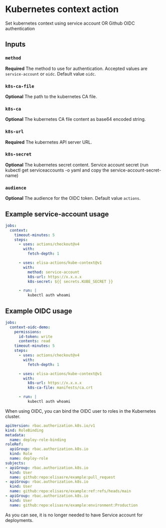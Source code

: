# Kubernetes context action

Set kubernetes context using service account OR Github OIDC authentication

## Inputs

### `method`

**Required** The method to use for authentication. Accepted values are `service-account` or `oidc`. Default value `oidc`.

### `k8s-ca-file`

**Optional** The path to the kubernetes CA file.

### `k8s-ca`

**Optional** The kubernetes CA file content as base64 encoded string.

### `k8s-url`

**Required** The kubernetes API server URL.

### `k8s-secret`

**Optional** The kubernetes secret content. Service account secret (run kubectl get serviceaccounts <service-account-name> -o yaml and copy the service-account-secret-name)

### `audience`

**Optional** The audience for the OIDC token. Default value `actions`.

## Example service-account usage

```yaml
jobs:
  context:
    timeout-minutes: 5
    steps:
      - uses: actions/checkout@v4
        with:
          fetch-depth: 1

      - uses: elisa-actions/kube-context@v1
        with:
          method: service-account
          k8s-url: https://x.x.x.x
          k8s-secret: ${{ secrets.KUBE_SECRET }}

      - run: |
          kubectl auth whoami
```

## Example OIDC usage

```yaml
jobs:
  context-oidc-demo:
    permissions:
      id-token: write
      contents: read
    timeout-minutes: 5
    steps:
      - uses: actions/checkout@v4
        with:
          fetch-depth: 1

      - uses: elisa-actions/kube-context@v1
        with:
          k8s-url: https://x.x.x.x
          k8s-ca-file: manifests/ca.crt

      - run: |
          kubectl auth whoami
```

When using OIDC, you can bind the OIDC user to roles in the Kubernetes cluster.

```yaml
apiVersion: rbac.authorization.k8s.io/v1
kind: RoleBinding
metadata:
  name: deploy-role-binding
roleRef:
  apiGroup: rbac.authorization.k8s.io
  kind: Role
  name: deploy-role
subjects:
- apiGroup: rbac.authorization.k8s.io
  kind: User
  name: github:repo:elisasre/example:pull_request
- apiGroup: rbac.authorization.k8s.io
  kind: User
  name: github:repo:elisasre/example:ref:refs/heads/main
- apiGroup: rbac.authorization.k8s.io
  kind: User
  name: github:repo:elisasre/example:environment:Production
```

As you can see, it is no longer needed to have Service account for deployments.
